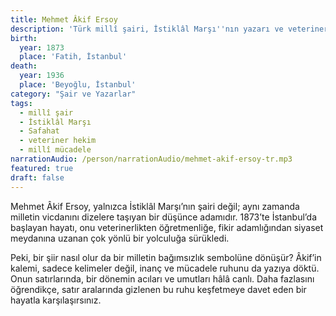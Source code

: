 ```yaml
---
title: Mehmet Âkif Ersoy
description: 'Türk millî şairi, İstiklâl Marşı''nın yazarı ve veteriner hekim'
birth:
  year: 1873
  place: 'Fatih, İstanbul'
death:
  year: 1936
  place: 'Beyoğlu, İstanbul'
category: "Şair ve Yazarlar"
tags:
  - millî şair
  - İstiklâl Marşı
  - Safahat
  - veteriner hekim
  - millî mücadele
narrationAudio: /person/narrationAudio/mehmet-akif-ersoy-tr.mp3
featured: true
draft: false
---
```


Mehmet Âkif Ersoy, yalnızca İstiklâl Marşı’nın şairi değil; aynı zamanda milletin vicdanını dizelere taşıyan bir düşünce adamıdır. 1873’te İstanbul’da başlayan hayatı, onu veterinerlikten öğretmenliğe, fikir adamlığından siyaset meydanına uzanan çok yönlü bir yolculuğa sürükledi.

Peki, bir şiir nasıl olur da bir milletin bağımsızlık sembolüne dönüşür? Âkif’in kalemi, sadece kelimeler değil, inanç ve mücadele ruhunu da yazıya döktü. Onun satırlarında, bir dönemin acıları ve umutları hâlâ canlı. Daha fazlasını öğrendikçe, satır aralarında gizlenen bu ruhu keşfetmeye davet eden bir hayatla karşılaşırsınız.
